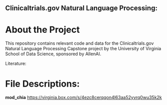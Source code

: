 ## Clinicaltrials.gov Natural Language Processing: 

# About the Project
This repository contains relevant code and data for the Clinicaltrials.gov Natural Language Processing Capstone project by the University of Virginia School of Data Science, sponsored by AllenAI. 

Literature: 

# File Descriptions: 

**mod_chia**
https://virginia.box.com/s/4ezc8cerqqon4l63aa52yvrq0wu35k2k




